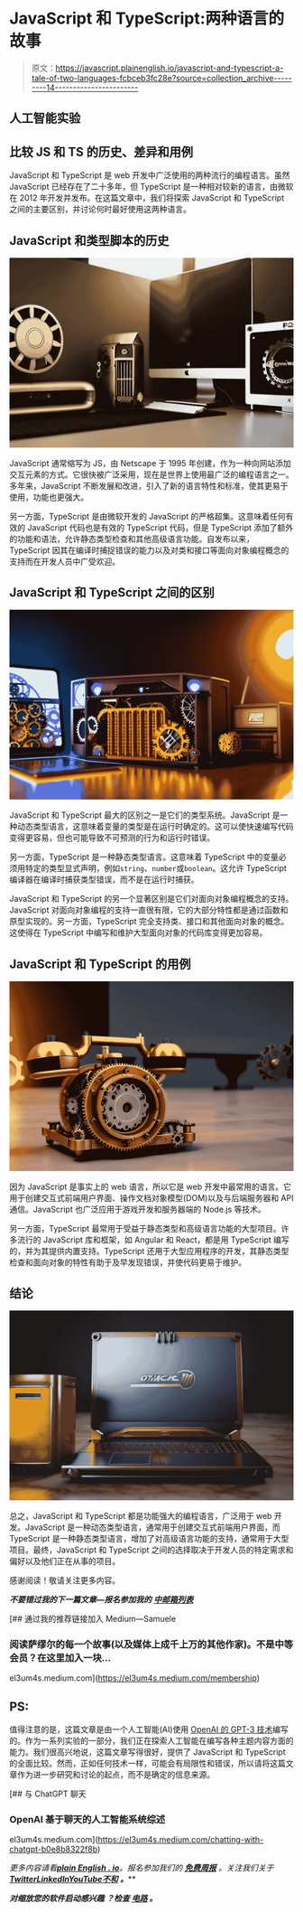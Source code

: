 # JavaScript 和 TypeScript:两种语言的故事

> 原文：<https://javascript.plainenglish.io/javascript-and-typescript-a-tale-of-two-languages-fcbceb3fc28e?source=collection_archive---------14----------------------->

## 人工智能实验

## 比较 JS 和 TS 的历史、差异和用例

JavaScript 和 TypeScript 是 web 开发中广泛使用的两种流行的编程语言。虽然 JavaScript 已经存在了二十多年，但 TypeScript 是一种相对较新的语言，由微软在 2012 年开发并发布。在这篇文章中，我们将探索 JavaScript 和 TypeScript 之间的主要区别，并讨论何时最好使用这两种语言。

## JavaScript 和类型脚本的历史

![](img/09348e3645a622c72d94c4a03967235f.png)

JavaScript 通常缩写为 JS，由 Netscape 于 1995 年创建，作为一种向网站添加交互元素的方式。它很快被广泛采用，现在是世界上使用最广泛的编程语言之一。多年来，JavaScript 不断发展和改进，引入了新的语言特性和标准，使其更易于使用，功能也更强大。

另一方面，TypeScript 是由微软开发的 JavaScript 的严格超集。这意味着任何有效的 JavaScript 代码也是有效的 TypeScript 代码，但是 TypeScript 添加了额外的功能和语法，允许静态类型检查和其他高级语言功能。自发布以来，TypeScript 因其在编译时捕捉错误的能力以及对类和接口等面向对象编程概念的支持而在开发人员中广受欢迎。

## JavaScript 和 TypeScript 之间的区别

![](img/8e581cd6c619625dbd74e14ed7d93ed4.png)

JavaScript 和 TypeScript 最大的区别之一是它们的类型系统。JavaScript 是一种动态类型语言，这意味着变量的类型是在运行时确定的。这可以使快速编写代码变得更容易，但也可能导致不可预测的行为和运行时错误。

另一方面，TypeScript 是一种静态类型语言。这意味着 TypeScript 中的变量必须用特定的类型显式声明，例如`string`、`number`或`boolean`。这允许 TypeScript 编译器在编译时捕获类型错误，而不是在运行时捕获。

JavaScript 和 TypeScript 的另一个显著区别是它们对面向对象编程概念的支持。JavaScript 对面向对象编程的支持一直很有限，它的大部分特性都是通过函数和原型实现的。另一方面，TypeScript 完全支持类、接口和其他面向对象的概念。这使得在 TypeScript 中编写和维护大型面向对象的代码库变得更加容易。

## JavaScript 和 TypeScript 的用例

![](img/0ab38ba8c2dc644661c6fc0f95a75972.png)

因为 JavaScript 是事实上的 web 语言，所以它是 web 开发中最常用的语言。它用于创建交互式前端用户界面、操作文档对象模型(DOM)以及与后端服务器和 API 通信。JavaScript 也广泛应用于游戏开发和服务器端的 Node.js 等技术。

另一方面，TypeScript 最常用于受益于静态类型和高级语言功能的大型项目。许多流行的 JavaScript 库和框架，如 Angular 和 React，都是用 TypeScript 编写的，并为其提供内置支持。TypeScript 还用于大型应用程序的开发，其静态类型检查和面向对象的特性有助于及早发现错误，并使代码更易于维护。

## 结论

![](img/619a230ac0eae7128679b104383b90fd.png)

总之，JavaScript 和 TypeScript 都是功能强大的编程语言，广泛用于 web 开发。JavaScript 是一种动态类型语言，通常用于创建交互式前端用户界面，而 TypeScript 是一种静态类型语言，增加了对高级语言功能的支持，通常用于大型项目。最终，JavaScript 和 TypeScript 之间的选择取决于开发人员的特定需求和偏好以及他们正在从事的项目。

感谢阅读！敬请关注更多内容。

***不要错过我的下一篇文章—报名参加我的*** [***中邮箱列表***](https://medium.com/subscribe/@el3um4s)

[](https://el3um4s.medium.com/membership) [## 通过我的推荐链接加入 Medium—Samuele

### 阅读萨缪尔的每一个故事(以及媒体上成千上万的其他作家)。不是中等会员？在这里加入一块…

el3um4s.medium.com](https://el3um4s.medium.com/membership) 

## PS:

值得注意的是，这篇文章是由一个人工智能(AI)使用 [OpenAI 的 GPT-3 技术](https://chat.openai.com/)编写的。作为一系列实验的一部分，我们正在探索人工智能在编写各种主题内容方面的能力。我们很高兴地说，这篇文章写得很好，提供了 JavaScript 和 TypeScript 的全面比较。然而，正如任何技术一样，可能会有局限性和错误，所以请将这篇文章作为进一步研究和讨论的起点，而不是确定的信息来源。

[](https://el3um4s.medium.com/chatting-with-chatgpt-b0e8b8322f8b) [## 与 ChatGPT 聊天

### OpenAI 基于聊天的人工智能系统综述

el3um4s.medium.com](https://el3um4s.medium.com/chatting-with-chatgpt-b0e8b8322f8b) 

*更多内容请看*[***plain English . io***](https://plainenglish.io/)*。报名参加我们的* [***免费周报***](http://newsletter.plainenglish.io/) *。关注我们关于*[***Twitter***](https://twitter.com/inPlainEngHQ)[***LinkedIn***](https://www.linkedin.com/company/inplainenglish/)*[***YouTube***](https://www.youtube.com/channel/UCtipWUghju290NWcn8jhyAw)*[***不和***](https://discord.gg/GtDtUAvyhW) ***。*****

*****对缩放您的软件启动感兴趣*** *？检查* [***电路***](https://circuit.ooo/?utm=publication-post-cta) *。***